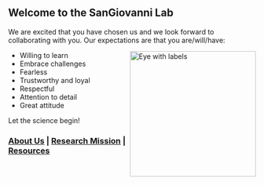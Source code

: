 ## Welcome to the SanGiovanni Lab

We are excited that you have chosen us and we look forward to collaborating with you. Our expectations are that you are/will/have:  

<a title="National Eye Institute / Public domain" href="https://commons.wikimedia.org/wiki/File:Eye_with_labels.jpg"><img width="256" alt="Eye with labels" src="https://upload.wikimedia.org/wikipedia/commons/3/38/Eye_with_labels.jpg" align="right"></a> 

- Willing to learn
- Embrace challenges
- Fearless
- Trustworthy and loyal
- Respectful
- Attention to detail
- Great attitude

Let the science begin!

### [About Us](https://dlgeiser.github.io/SanGiovanni-Lab/About) | [Research Mission](https://dlgeiser.github.io/SanGiovanni-Lab/Mission) | [Resources](https://dlgeiser.github.io/SanGiovanni-Lab/Resources)
